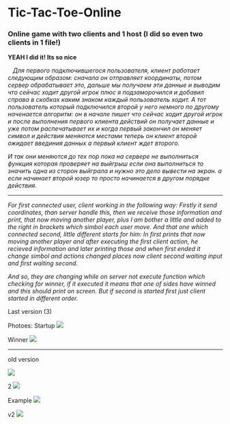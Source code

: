 # Tic-Tac-Toe-Online   

### Online game with two clients and 1 host (I did so even two clients in 1 file!)
**YEAH I did it! Its so nice**

  
  *Для первого подключившегося пользователя, клиент работает следующим образом:
сначала он отправляет координаты, потом сервер обрабатывает это, дальше мы получаем эти данные
и выводим что сейчас ходит другой игрок плюс я подзаморочился и добавил справа в скобках каким знаком каждый пользователь ходит.
  А тот пользователь который подключился второй у него немного по другому наченается алгоритм:
он в начале пишет что сейчас ходит другой игрок и после выполнения первого клиента действий
он получает данные и уже потом распечатывает их и когда первый закончил он меняет символ 
и действия меняются местами теперь он клиент второй ожидает введиния данных а первый клиент ждет второго.*

*И так они меняются до тех пор пока на сервере не выполниться функция которая проверяет на выйгрыш
если она выполниться то значить одна из сторон выйграла и нужно это дело вывести на экран.
а если начинает второй юзер то просто начинается в другом порядке действия.*

---

 *For first connected user, client working in the following way:
Firstly it send coordinates, than server handle this, then we receive those information and print, that now moving another player, plus I am bother a little and added to the right in brackets which simbol each user move. 
  And that one which connected second, little different starts for him:
In first prints that now moving another player and after executing the first client action, he recieved information and later printing those and when first ended it change simbol and actions changed places now client second waiting input and first waiting second.*

*And so, they are changing while on server not execute function which checking for winner, if it executed it means that one of sides have winned and this should print on screen. But if second is started first just client started in different order.*

Last version (3)

Photoes:
Startup
![](https://github.com/Stas-inside/Tic-Tac-Toe-Online/blob/main/Photoes/Screenshot%20(515).png)

Winner
![](https://github.com/Stas-inside/Tic-Tac-Toe-Online/blob/main/Photoes/Screenshot%20(517).png)

---
old version

![](https://github.com/Stas-inside/Tic-Tac-Toe-Online/blob/main/Photoes/Screenshot%20(387).png)

2
![](https://github.com/Stas-inside/Tic-Tac-Toe-Online/blob/main/Photoes/Screenshot%20(388).png)

Example
![](https://github.com/Stas-inside/Tic-Tac-Toe-Online/blob/main/Photoes/Screenshot%20(389).png)

v2
![](https://github.com/Stas-inside/Tic-Tac-Toe-Online/blob/main/Photoes/Capture.PNG)
